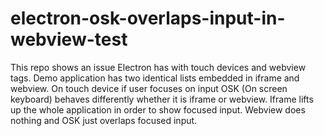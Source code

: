 # electron-osk-overlaps-input-in-webview-test

This repo shows an issue Electron has with touch devices and webview tags. Demo application has two identical lists embedded in iframe and webview. On touch device if user focuses on input OSK (On screen keyboard) behaves differently whether it is iframe or webview. Iframe lifts up the whole application in order to show focused input. Webview does nothing and OSK just overlaps focused input.
